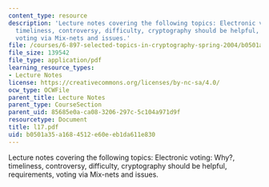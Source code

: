 ```yaml
---
content_type: resource
description: 'Lecture notes covering the following topics: Electronic voting: Why?,
  timeliness, controversy, difficulty, cryptography should be helpful, requirements,
  voting via Mix-nets and issues.'
file: /courses/6-897-selected-topics-in-cryptography-spring-2004/b0501a35a1684512e60eeb1da611e830_l17.pdf
file_size: 139542
file_type: application/pdf
learning_resource_types:
- Lecture Notes
license: https://creativecommons.org/licenses/by-nc-sa/4.0/
ocw_type: OCWFile
parent_title: Lecture Notes
parent_type: CourseSection
parent_uid: 85685e0a-ca08-3206-297c-5c104a971d9f
resourcetype: Document
title: l17.pdf
uid: b0501a35-a168-4512-e60e-eb1da611e830
---
```

Lecture notes covering the following topics: Electronic voting: Why?, timeliness, controversy, difficulty, cryptography should be helpful, requirements, voting via Mix-nets and issues.